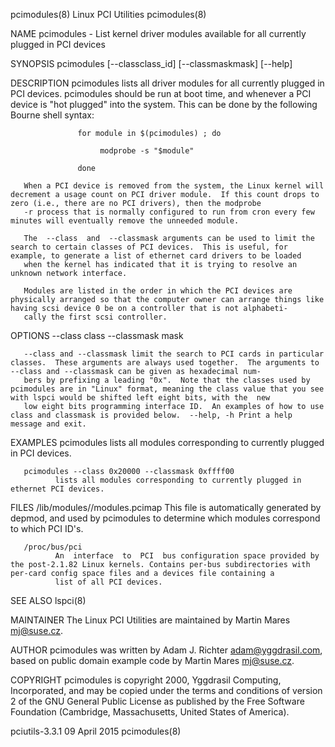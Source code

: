 pcimodules(8)                                                                              Linux PCI Utilities                                                                              pcimodules(8)

NAME
       pcimodules - List kernel driver modules available for all currently plugged in PCI devices

SYNOPSIS
       pcimodules [--classclass_id] [--classmaskmask] [--help]

DESCRIPTION
       pcimodules  lists  all  driver  modules for all currently plugged in PCI devices.  pcimodules should be run at boot time, and whenever a PCI device is "hot plugged" into the system.  This can be
       done by the following Bourne shell syntax:

                   for module in $(pcimodules) ; do

                        modprobe -s "$module"

                   done

       When a PCI device is removed from the system, the Linux kernel will decrement a usage count on PCI driver module.  If this count drops to zero (i.e., there are no PCI drivers), then the modprobe
       -r process that is normally configured to run from cron every few minutes will eventually remove the unneeded module.

       The  --class  and  --classmask arguments can be used to limit the search to certain classes of PCI devices.  This is useful, for example, to generate a list of ethernet card drivers to be loaded
       when the kernel has indicated that it is trying to resolve an unknown network interface.

       Modules are listed in the order in which the PCI devices are physically arranged so that the computer owner can arrange things like having scsi device 0 be on a controller that is not alphabeti‐
       cally the first scsi controller.

OPTIONS
       --class class --classmask mask

       --class and --classmask limit the search to PCI cards in particular classes.  These arguments are always used together.  The arguments to --class and --classmask can be given as hexadecimal num‐
       bers by prefixing a leading "0x".  Note that the classes used by pcimodules are in "Linux" format, meaning the class value that you see with lspci would be shifted left eight bits, with the  new
       low eight bits programming interface ID.  An examples of how to use class and classmask is provided below.  --help, -h Print a help message and exit.

EXAMPLES
       pcimodules
              lists all modules corresponding to currently plugged in PCI devices.

       pcimodules --class 0x20000 --classmask 0xffff00
              lists all modules corresponding to currently plugged in ethernet PCI devices.

FILES
       /lib/modules/<kernel-version>/modules.pcimap
              This file is automatically generated by depmod, and used by pcimodules to determine which modules correspond to which PCI ID's.

       /proc/bus/pci
              An  interface  to  PCI  bus configuration space provided by the post-2.1.82 Linux kernels. Contains per-bus subdirectories with per-card config space files and a devices file containing a
              list of all PCI devices.

SEE ALSO
       lspci(8)

MAINTAINER
       The Linux PCI Utilities are maintained by Martin Mares <mj@suse.cz>.

AUTHOR
       pcimodules was written by Adam J. Richter <adam@yggdrasil.com>, based on public domain example code by Martin Mares <mj@suse.cz>.

COPYRIGHT
       pcimodules is copyright 2000, Yggdrasil Computing, Incorporated, and may be copied under the terms and conditions of version 2 of the GNU General Public License as published by the Free Software
       Foundation (Cambridge, Massachusetts, United States of America).

pciutils-3.3.1                                                                                09 April 2015                                                                                 pcimodules(8)
